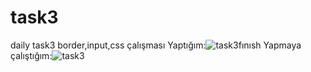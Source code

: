 # task3
daily task3
border,input,css çalışması
Yaptığım:![task3fınısh](https://user-images.githubusercontent.com/97285821/162325650-455114f8-5f40-45b2-9a62-1aaa02184f80.jpg)
Yapmaya çalıştığım:![task3](https://user-images.githubusercontent.com/97285821/162323707-a6efacf0-5339-4995-9ddc-5f7a39d144dd.png)
